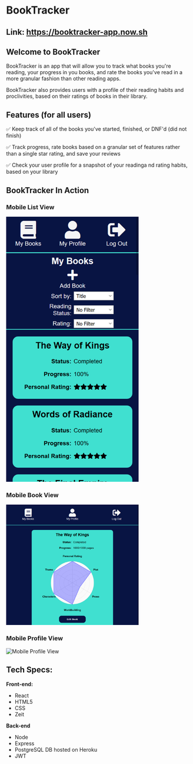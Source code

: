 # BookTracker

## Link: https://booktracker-app.now.sh

## Welcome to BookTracker
BookTracker is an app that will allow you to track what books you're reading, your progress in you
books, and rate the books you've read in a more granular fashion than other reading apps. 

BookTracker also provides users with a profile of their reading habits and proclivities, based on their 
ratings of books in their library. 

## Features (for all users)
 :white_check_mark: Keep track of all of the books you've started, finished, or DNF'd (did not finish)

 :white_check_mark: Track progress, rate books based on a granular set of features rather than a single star rating, and save your reviews

 :white_check_mark: Check your user profile for a snapshot of your readinga nd rating habits, based on your library

## BookTracker In Action

### Mobile List View
<img src='./src/img/Mobile-List.png' alt='Mobile List View' width='360px'/>

### Mobile Book View
<img src='./src/img/Mobile-Book.png' alt='Mobile Book View' width='360px'/>

### Mobile Profile View
<img src='./src/img/Mobile-Graph.png' alt='Mobile Profile View' width='360px'/>

## Tech Specs: 
**Front-end:**
- React
- HTML5
- CSS
- Zeit

**Back-end**
- Node
- Express
- PostgreSQL DB hosted on Heroku
- JWT 
